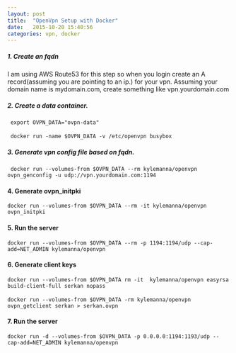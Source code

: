 ```yaml
---
layout: post
title:  "OpenVpn Setup with Docker"
date:   2015-10-20 15:40:56
categories: vpn, docker
---
```





##### 1. Create an fqdn 

I am using AWS Route53 for this step so when you login create an A record(assuming you are pointing to an ip.) for your vpn. Assuming your domain name is mydomain.com, create something like vpn.yourdomain.com


##### 2. Create a data container.

``` export OVPN_DATA="ovpn-data"``` <br /><br />
``` docker run -name $OVPN_DATA -v /etc/openvpn busybox``` 



##### 3. Generate vpn config file based on fqdn.

``` docker run --volumes-from $OVPN_DATA --rm kylemanna/openvpn ovpn_genconfig -u udp://vpn.yourdomain.com:1194```


#### 4. Generate ovpn_initpki

```docker run --volumes-from $OVPN_DATA --rm -it kylemanna/openvpn ovpn_initpki```

#### 5. Run the server 
```docker run --volumes-from $OVPN_DATA --rm -p 1194:1194/udp --cap-add=NET_ADMIN kylemanna/openvpn```

#### 6. Generate client keys
```docker run --volumes-from $OVPN_DATA rm -it  kylemanna/openvpn easyrsa build-client-full serkan nopass``` <br /><br />
```docker run --volumes-from $OVPN_DATA -rm kylemanna/openvpn ovpn_getclient serkan > serkan.ovpn```


#### 7. Run the server

```docker run -d --volumes-from $OVPN_DATA -p 0.0.0.0:1194:1193/udp --cap-add=NET_ADMIN kylemanna/openvpn```
